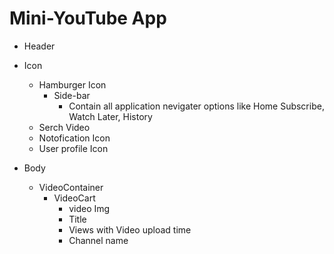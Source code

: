 # Mini-YouTube App

- Header
- Icon
    - Hamburger Icon
        - Side-bar
            - Contain all application nevigater options like Home Subscribe, Watch Later, History
    - Serch Video
    - Notofication Icon
    - User profile Icon

- Body
    - VideoContainer
        - VideoCart
            - video Img
            - Title
            - Views with Video upload time
            - Channel name


    